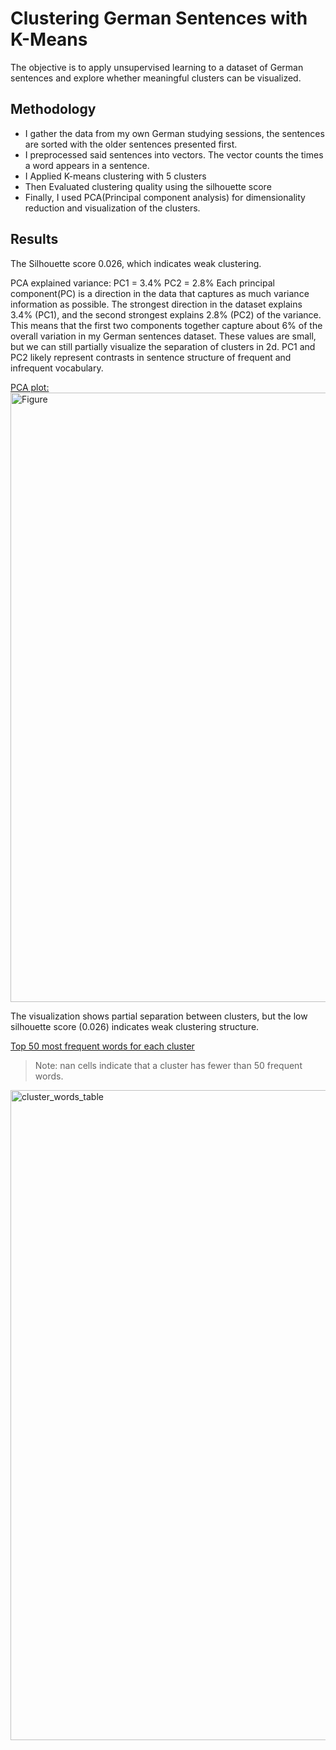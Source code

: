 # Clustering German Sentences with K-Means

The objective is to apply unsupervised learning to a dataset of German sentences and explore whether meaningful clusters can be visualized.

## Methodology
- I gather the data from my own German studying sessions, the sentences are sorted  with the older sentences presented first.
- I preprocessed said sentences into vectors. The vector counts the times a word appears in a sentence.
- I Applied K-means clustering with 5 clusters
- Then Evaluated clustering quality using the silhouette score
- Finally, I used PCA(Principal component analysis) for dimensionality reduction and visualization of the clusters.

## Results

The Silhouette score 0.026, which indicates weak clustering.

PCA explained variance: PC1 = 3.4% PC2 = 2.8%
Each principal component(PC) is a direction in the data that captures as much variance information as possible. The strongest direction in the dataset explains 3.4% (PC1), and the second strongest explains 2.8% (PC2) of the variance. This means that the first two components together capture about 6% of the overall variation in my German sentences dataset. These values are small, but we can still partially visualize the separation of clusters in 2d. PC1 and PC2 likely represent contrasts in sentence structure of frequent and infrequent vocabulary.

<u>PCA plot:</u>
<img width="1920" height="975" alt="Figure" src="https://github.com/user-attachments/assets/b749b41e-da04-4a6c-b8a3-7eb88671c33d" />

The visualization shows partial separation between clusters, but the low silhouette score (0.026) indicates weak clustering structure.

<u>Top 50 most frequent words for each cluster</u>
> Note: nan cells indicate that a cluster has fewer than 50 frequent words.
<img width="950" height="1040" alt="cluster_words_table" src="https://github.com/user-attachments/assets/b18fa86d-49dc-4dd0-8176-0b0569997ccf" />
